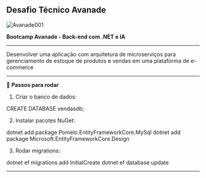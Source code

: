 ## Desafio Técnico Avanade

![Avanade001](https://github.com/user-attachments/assets/63abb0a4-1fcb-46d2-a4c3-6e7b9bb0fd7e)



**Bootcamp Avanade - Back-end com .NET e IA**

---


Desenvolver uma aplicação com arquitetura de microserviços para gerenciamento de estoque de produtos e vendas em uma plataforma de e-commerce


---

🔹 **Passos para rodar**

1. Criar o banco de dados:



CREATE DATABASE vendasdb;

2. Instalar pacotes NuGet:



dotnet add package Pomelo.EntityFrameworkCore.MySql
dotnet add package Microsoft.EntityFrameworkCore.Design

3. Rodar migrations:



dotnet ef migrations add InitialCreate
dotnet ef database update


---


